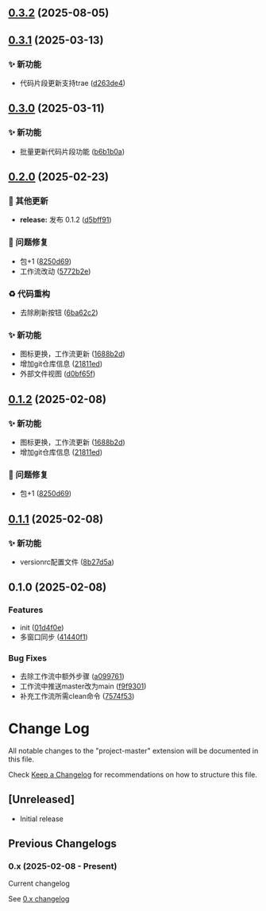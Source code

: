 ## [0.3.2](https://github.com/Arktomson/project-master/compare/v0.3.1...v0.3.2) (2025-08-05)

## [0.3.1](https://github.com/Arktomson/project-master/compare/v0.3.0...v0.3.1) (2025-03-13)


### ✨ 新功能

* 代码片段更新支持trae ([d263de4](https://github.com/Arktomson/project-master/commit/d263de442d8ed598a2f57d0d28a7edcb39b60f51))

## [0.3.0](https://github.com/Arktomson/project-master/compare/v0.2.0...v0.3.0) (2025-03-11)


### ✨ 新功能

* 批量更新代码片段功能 ([b6b1b0a](https://github.com/Arktomson/project-master/commit/b6b1b0ad4a423919211ce82b876bde3b15902d42))

## [0.2.0](https://github.com/Arktomson/project-master/compare/v0.1.1...v0.2.0) (2025-02-23)


### 🔧 其他更新

* **release:** 发布 0.1.2 ([d5bff91](https://github.com/Arktomson/project-master/commit/d5bff91c55b18431b90dd8540f8137a9223dc601))


### 🐛 问题修复

* 包+1 ([8250d69](https://github.com/Arktomson/project-master/commit/8250d690ac19a8c88ab57474a30cb0c184528c9a))
* 工作流改动 ([5772b2e](https://github.com/Arktomson/project-master/commit/5772b2e38876f814fd044f6ced95fb10aa17c65d))


### ♻️ 代码重构

* 去除刷新按钮 ([6ba62c2](https://github.com/Arktomson/project-master/commit/6ba62c218d32c916d9b0477a8e7c390835d19322))


### ✨ 新功能

* 图标更换，工作流更新 ([1688b2d](https://github.com/Arktomson/project-master/commit/1688b2dff0d873cad0225b4fc6f8a4b51097f9ce))
* 增加git仓库信息 ([21811ed](https://github.com/Arktomson/project-master/commit/21811ed7f383bc59967ef4e29ab53947fec0d702))
* 外部文件视图 ([d0bf65f](https://github.com/Arktomson/project-master/commit/d0bf65f3f21e3b756cc9299b238c6ef8b96f960f))

## [0.1.2](https://github.com/Arktomson/project-master/compare/v0.1.1...v0.1.2) (2025-02-08)


### ✨ 新功能

* 图标更换，工作流更新 ([1688b2d](https://github.com/Arktomson/project-master/commit/1688b2dff0d873cad0225b4fc6f8a4b51097f9ce))
* 增加git仓库信息 ([21811ed](https://github.com/Arktomson/project-master/commit/21811ed7f383bc59967ef4e29ab53947fec0d702))


### 🐛 问题修复

* 包+1 ([8250d69](https://github.com/Arktomson/project-master/commit/8250d690ac19a8c88ab57474a30cb0c184528c9a))

## [0.1.1](https://github.com/Arktomson/project-master/compare/v0.1.0...v0.1.1) (2025-02-08)


### ✨ 新功能

* versionrc配置文件 ([8b27d5a](https://github.com/Arktomson/project-master/commit/8b27d5acff9adff9414dcfb05454b0fc9da343cf))

## 0.1.0 (2025-02-08)


### Features

* init ([01d4f0e](https://github.com/Arktomson/project-master/commit/01d4f0e9a489c23141e0c23fc5de40a041ba2ed9))
* 多窗口同步 ([41440f1](https://github.com/Arktomson/project-master/commit/41440f1407ee4c6b1cb195af86aa2f34c8951ef1))


### Bug Fixes

* 去除工作流中额外步骤 ([a099761](https://github.com/Arktomson/project-master/commit/a099761451e51ecb038170b80c73499408c1aa48))
* 工作流中推送master改为main ([f9f9301](https://github.com/Arktomson/project-master/commit/f9f93011463467799ceb5778b9e8dcaa48284326))
* 补充工作流所需clean命令 ([7574f53](https://github.com/Arktomson/project-master/commit/7574f5320491d2e5e14fdfe14076dbcc192a91b7))

# Change Log

All notable changes to the "project-master" extension will be documented in this file.

Check [Keep a Changelog](http://keepachangelog.com/) for recommendations on how to structure this file.

## [Unreleased]

- Initial release












## Previous Changelogs

### 0.x (2025-02-08 - Present)
Current changelog

See [0.x changelog](changelogs/CHANGELOG-0.0.md)
